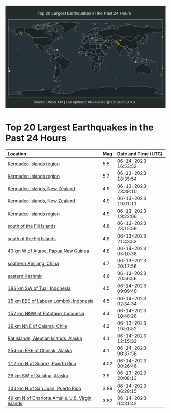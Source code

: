 ![Map](./map.png)

# Top 20 Largest Earthquakes in the Past 24 Hours

| Location | Mag | Date and Time (UTC) |
|:---|:---|:---|
| [Kermadec Islands region](https://earthquake.usgs.gov/earthquakes/eventpage/us7000k8gg) | 5.5 | 06-14-2023 16:53:52 |
| [Kermadec Islands region](https://earthquake.usgs.gov/earthquakes/eventpage/us7000k883) | 5.3 | 06-13-2023 18:35:54 |
| [Kermadec Islands, New Zealand](https://earthquake.usgs.gov/earthquakes/eventpage/us7000k8a8) | 4.9 | 06-13-2023 23:39:10 |
| [Kermadec Islands, New Zealand](https://earthquake.usgs.gov/earthquakes/eventpage/us7000k88d) | 4.9 | 06-13-2023 19:01:11 |
| [Kermadec Islands region](https://earthquake.usgs.gov/earthquakes/eventpage/us7000k88g) | 4.9 | 06-13-2023 19:22:06 |
| [south of the Fiji Islands](https://earthquake.usgs.gov/earthquakes/eventpage/us7000k8a1) | 4.8 | 06-13-2023 23:15:59 |
| [south of the Fiji Islands](https://earthquake.usgs.gov/earthquakes/eventpage/us7000k89j) | 4.8 | 06-13-2023 21:43:53 |
| [40 km W of Aitape, Papua New Guinea](https://earthquake.usgs.gov/earthquakes/eventpage/us7000k8cd) | 4.8 | 06-14-2023 05:10:38 |
| [southern Xinjiang, China](https://earthquake.usgs.gov/earthquakes/eventpage/us7000k88z) | 4.7 | 06-13-2023 20:17:56 |
| [eastern Kashmir](https://earthquake.usgs.gov/earthquakes/eventpage/us7000k89b) | 4.6 | 06-13-2023 20:50:56 |
| [186 km SW of Tual, Indonesia](https://earthquake.usgs.gov/earthquakes/eventpage/us7000k8d3) | 4.5 | 06-14-2023 09:09:40 |
| [15 km ESE of Labuan Lombok, Indonesia](https://earthquake.usgs.gov/earthquakes/eventpage/us7000k8be) | 4.5 | 06-14-2023 02:34:34 |
| [152 km NNW of Pototano, Indonesia](https://earthquake.usgs.gov/earthquakes/eventpage/us7000k8d9) | 4.4 | 06-14-2023 10:48:28 |
| [19 km NNE of Calama, Chile](https://earthquake.usgs.gov/earthquakes/eventpage/us7000k89a) | 4.2 | 06-13-2023 19:51:52 |
| [Rat Islands, Aleutian Islands, Alaska](https://earthquake.usgs.gov/earthquakes/eventpage/us7000k8df) | 4.1 | 06-14-2023 12:15:33 |
| [254 km ESE of Chiniak, Alaska](https://earthquake.usgs.gov/earthquakes/eventpage/us7000k8am) | 4.1 | 06-14-2023 00:37:58 |
| [112 km N of Suárez, Puerto Rico](https://earthquake.usgs.gov/earthquakes/eventpage/pr2023165001) | 4.02 | 06-14-2023 00:26:46 |
| [26 km SW of Susitna, Alaska](https://earthquake.usgs.gov/earthquakes/eventpage/ak0237jk3bt8) | 3.9 | 06-13-2023 20:08:13 |
| [133 km N of San Juan, Puerto Rico](https://earthquake.usgs.gov/earthquakes/eventpage/pr2023165006) | 3.89 | 06-14-2023 06:28:15 |
| [49 km N of Charlotte Amalie, U.S. Virgin Islands](https://earthquake.usgs.gov/earthquakes/eventpage/pr2023165005) | 3.82 | 06-14-2023 04:31:42 |
